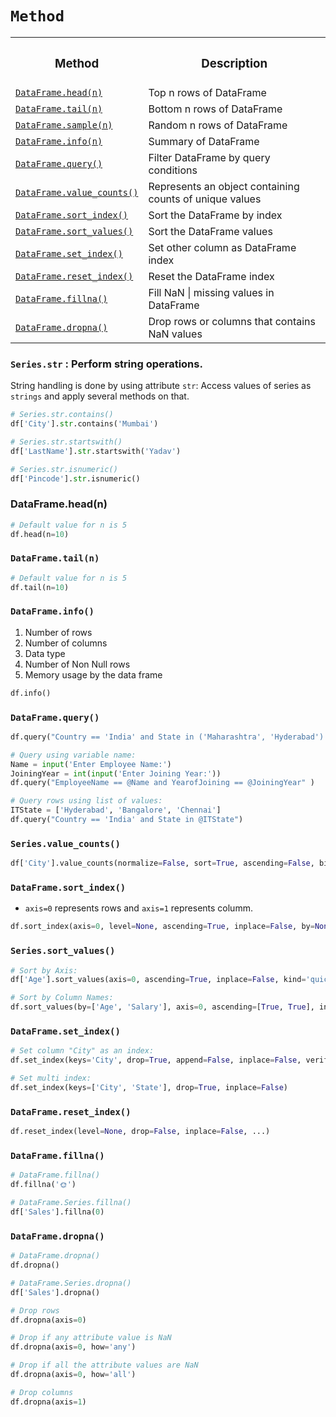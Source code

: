 # `Method`

<table>
      <tr><th><h3>Method</h3></th><th><h3>Description</h3></th></tr>
      <tr><td><a href=#head><code>DataFrame.head(n)</code></a></td><td>Top n rows of DataFrame</td></tr>
      <tr><td><a href=#tail><code>DataFrame.tail(n)</code></a></td><td>Bottom n rows of DataFrame</td></tr>
      <tr><td><a href=#sample><code>DataFrame.sample(n)</code></a></td><td>Random n rows of DataFrame</td></tr>
      <tr><td><a href=#info><code>DataFrame.info(n)</code></a></td><td>Summary of DataFrame</td></tr>
      <tr><td><a href=#query><code>DataFrame.query()</code></a></td><td>Filter DataFrame by query conditions</td></tr>
      <tr><td><a href=#count><code>DataFrame.value_counts()</code></a></td><td>Represents an object containing counts of unique values</td></tr>      
      <tr><td><a href=#index><code>DataFrame.sort_index()</code></a></td><td>Sort the DataFrame by index</td></tr>
      <tr><td><a href=#value><code>DataFrame.sort_values()</code></a></td><td>Sort the DataFrame values</td></tr>
      <tr><td><a href=#set><code>DataFrame.set_index()</code></a></td><td>Set other column as DataFrame index</td></tr>            
      <tr><td><a href=#reset><code>DataFrame.reset_index()</code></a></td><td>Reset the DataFrame index</td></tr>     
      <tr><td><a href=#fillna><code>DataFrame.fillna()</code></a></td><td>Fill NaN | missing values in DataFrame</td></tr>     
      <tr><td><a href=#dropna><code>DataFrame.dropna()</code></a></td><td>Drop rows or columns that contains NaN values</td></tr>     
      
</table>

### `Series.str` : Perform string operations.

String handling is done by using attribute `str`: Access values of series as `strings` and apply several methods on that.

```python
# Series.str.contains()
df['City'].str.contains('Mumbai')

# Series.str.startswith()
df['LastName'].str.startswith('Yadav')

# Series.str.isnumeric()
df['Pincode'].str.isnumeric()
```          

<h3 name=head>DataFrame.head(n)</h3> 

```python
# Default value for n is 5
df.head(n=10)
```          

### `DataFrame.tail(n)` 

```python
# Default value for n is 5
df.tail(n=10)
```          

### `DataFrame.info()` 

1. Number of rows
2. Number of columns
3. Data type
4. Number of Non Null rows
5. Memory usage by the data frame

```python
df.info()
```                 

### `DataFrame.query()` 

```python
df.query("Country == 'India' and State in ('Maharashtra', 'Hyderabad') and Year > 2021")

# Query using variable name:
Name = input('Enter Employee Name:')
JoiningYear = int(input('Enter Joining Year:'))
df.query("EmployeeName == @Name and YearofJoining == @JoiningYear" )

# Query rows using list of values:
ITState = ['Hyderabad', 'Bangalore', 'Chennai']
df.query("Country == 'India' and State in @ITState")
```

### `Series.value_counts()` 

```python
df['City'].value_counts(normalize=False, sort=True, ascending=False, bins=None, dropna=True)
```            

### `DataFrame.sort_index()` 

- `axis=0` represents rows and `axis=1` represents columm.

```python
df.sort_index(axis=0, level=None, ascending=True, inplace=False, by=None)
```

### `Series.sort_values()` 

```python   
# Sort by Axis:
df['Age'].sort_values(axis=0, ascending=True, inplace=False, kind='quicksort', na_position='last')

# Sort by Column Names:
df.sort_values(by=['Age', 'Salary'], axis=0, ascending=[True, True], inplace=False, kind='quicksort', na_position='last')
```  

### `DataFrame.set_index()` 

```python
# Set column "City" as an index:
df.set_index(keys='City', drop=True, append=False, inplace=False, verify_integrity=False)

# Set multi index:
df.set_index(keys=['City', 'State'], drop=True, inplace=False)
```

### `DataFrame.reset_index()` 

```python
df.reset_index(level=None, drop=False, inplace=False, ...)
```

### `DataFrame.fillna()` 

```python
# DataFrame.fillna()
df.fillna('🌞')

# DataFrame.Series.fillna()
df['Sales'].fillna(0)
```

### `DataFrame.dropna()` 

```python
# DataFrame.dropna()
df.dropna()

# DataFrame.Series.dropna()
df['Sales'].dropna()

# Drop rows
df.dropna(axis=0)

# Drop if any attribute value is NaN
df.dropna(axis=0, how='any')

# Drop if all the attribute values are NaN
df.dropna(axis=0, how='all')

# Drop columns
df.dropna(axis=1)
```
